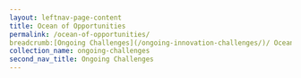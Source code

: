 ```yaml
---
layout: leftnav-page-content
title: Ocean of Opportunities
permalink: /ocean-of-opportunities/
breadcrumb:[Ongoing Challenges](/ongoing-innovation-challenges/)/ Ocean of Opportunities
collection_name: ongoing-challenges
second_nav_title: Ongoing Challenges
---
```

